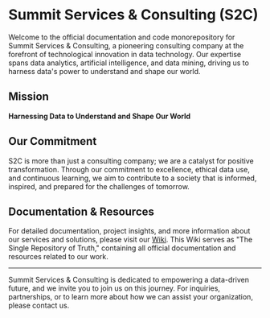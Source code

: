# Summit Services & Consulting (S2C)

Welcome to the official documentation and code monorepository for Summit Services & Consulting, a pioneering consulting company at the forefront of technological innovation in data technology. Our expertise spans data analytics, artificial intelligence, and data mining, driving us to harness data's power to understand and shape our world.

## Mission

**Harnessing Data to Understand and Shape Our World**

## Our Commitment

S2C is more than just a consulting company; we are a catalyst for positive transformation. Through our commitment to excellence, ethical data use, and continuous learning, we aim to contribute to a society that is informed, inspired, and prepared for the challenges of tomorrow.

## Documentation & Resources

For detailed documentation, project insights, and more information about our services and solutions, please visit our [Wiki](https://sites.google.com/tec.mx/s2c/). This Wiki serves as "The Single Repository of Truth," containing all official documentation and resources related to our work.

---

Summit Services & Consulting is dedicated to empowering a data-driven future, and we invite you to join us on this journey. For inquiries, partnerships, or to learn more about how we can assist your organization, please contact us.
